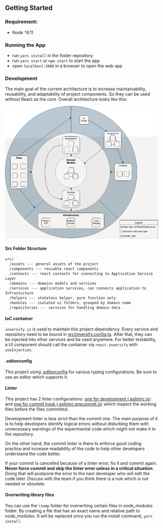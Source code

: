 ## Getting Started
### Requirement:
- Node ^8.11

### Running the App
- run `yarn install` in the folder repository
- run `yarn start` or `npm start` to start the app
- open `localhost:3000` in a browser to open the web app

### Development

The main goal of the current architecture is to increase maintainability, reusability, and adaptability of project components. So they can be used without React as the core. Overall architecture looks like this:

![Architecture Overview](./architecture.jpg)

#### Src Folder Structure
```
src/
  /assets --- general assets of the project
  /components --- reusable react components
  /contexts --- react contexts for connecting to Application Service Layer
  /domains --- domains models and services
  /services --- application services, can connects application to Infrastucture
  /helpers --- stateless helper, pure function only
  /modules --- isolated ui folders, grouped by domain name
  /repositories --- services for handling domain data
```

#### IoC container
`inversify.js` is used to maintain this project dependency. Every service and repository need to be bound in [src/inversify.config.ts](src/inversify.config.ts). After that, they can be injected into other services and be used anywhere. For better testability, a UI component should call the container via `react-inversify` with `useInjection`.

#### .editorconfig
This project using [.editorconfig](./.editorconfig) for various typing configurations. Be sure to use an editor which supports it.

#### Linter
This project has 2 linter configurations: [one for development (.eslintrc.js)](.eslintrc.js) and [one for commit hook (.eslintrc.precommit.js)](.eslintrc.precommit.js) which inspect the working files before the files committed.

Development linter is less strict than the commit one. The main purpose of it is to help developers identify logical errors without disturbing them with unnecessary warnings of the experimental code which might not make it to the repository.

On the other hand, the commit linter is there to enforce good coding practice and increase readability of the code to help other developers understand the code better.

If your commit is cancelled because of a linter error, fix it and commit again. **Never force commit and skip the linter error unless in a critical situation**. Doing that will postpone the error to the next developer who will edit the code later. Discuss with the team if you think there is a rule which is not needed or obsolete.

#### Overwriting library files
You can use the `\temp` folder for overwriting certain files in node_modules folder. By creating a file that has an exact name and relative path to node_modules. It will be replaced once you run the install command, `yarn install`.
